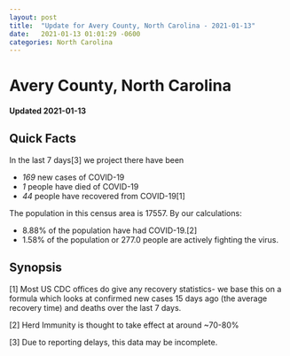 ```yaml
---
layout: post
title:  "Update for Avery County, North Carolina - 2021-01-13"
date:   2021-01-13 01:01:29 -0600
categories: North Carolina
---
```


# Avery County, North Carolina
#### Updated 2021-01-13

## Quick Facts

In the last 7 days[3] we project there have been
- *169* new cases of COVID-19
- *1* people have died of COVID-19
- *44* people have recovered from COVID-19[1]

The population in this census area is 17557. By our calculations:
- 8.88% of the population have had COVID-19.[2]
- 1.58% of the population or 277.0 people are actively fighting the virus.

## Synopsis




[1] Most US CDC offices do give any recovery statistics- we base this on a formula which looks at confirmed new cases
15 days ago (the average recovery time) and deaths over the last 7 days.

[2] Herd Immunity is thought to take effect at around ~70-80%

[3] Due to reporting delays, this data may be incomplete.
 
    
